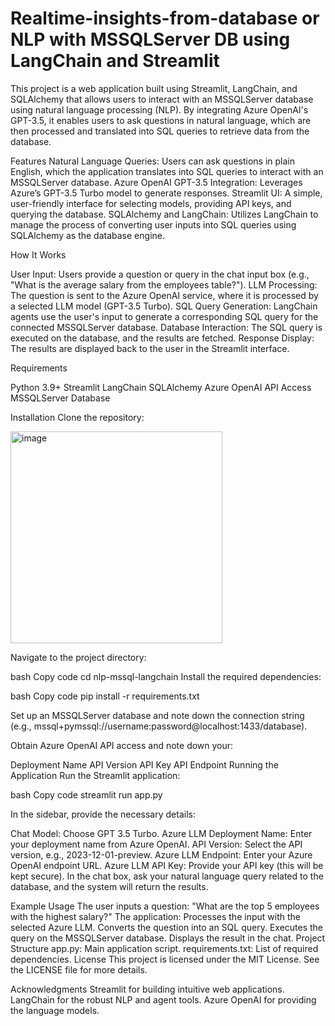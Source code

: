 # Realtime-insights-from-database or NLP with MSSQLServer DB using LangChain and Streamlit

This project is a web application built using Streamlit, LangChain, and SQLAlchemy that allows users to interact with an MSSQLServer database using natural language processing (NLP). By integrating Azure OpenAI's GPT-3.5, it enables users to ask questions in natural language, which are then processed and translated into SQL queries to retrieve data from the database.

Features
Natural Language Queries: Users can ask questions in plain English, which the application translates into SQL queries to interact with an MSSQLServer database.
Azure OpenAI GPT-3.5 Integration: Leverages Azure’s GPT-3.5 Turbo model to generate responses.
Streamlit UI: A simple, user-friendly interface for selecting models, providing API keys, and querying the database.
SQLAlchemy and LangChain: Utilizes LangChain to manage the process of converting user inputs into SQL queries using SQLAlchemy as the database engine.

How It Works

User Input: Users provide a question or query in the chat input box (e.g., "What is the average salary from the employees table?").
LLM Processing: The question is sent to the Azure OpenAI service, where it is processed by a selected LLM model (GPT-3.5 Turbo).
SQL Query Generation: LangChain agents use the user's input to generate a corresponding SQL query for the connected MSSQLServer database.
Database Interaction: The SQL query is executed on the database, and the results are fetched.
Response Display: The results are displayed back to the user in the Streamlit interface.

Requirements

Python 3.9+
Streamlit
LangChain
SQLAlchemy
Azure OpenAI API Access
MSSQLServer Database

Installation
Clone the repository:

<img width="339" alt="image" src="https://github.com/user-attachments/assets/72b1f505-d174-40fa-879b-ea294e396ae2">

Navigate to the project directory:

bash
Copy code
cd nlp-mssql-langchain
Install the required dependencies:

bash
Copy code
pip install -r requirements.txt

Set up an MSSQLServer database and note down the connection string (e.g., mssql+pymssql://username:password@localhost:1433/database).

Obtain Azure OpenAI API access and note down your:

Deployment Name
API Version
API Key
API Endpoint
Running the Application
Run the Streamlit application:

bash
Copy code
streamlit run app.py

In the sidebar, provide the necessary details:

Chat Model: Choose GPT 3.5 Turbo.
Azure LLM Deployment Name: Enter your deployment name from Azure OpenAI.
API Version: Select the API version, e.g., 2023-12-01-preview.
Azure LLM Endpoint: Enter your Azure OpenAI endpoint URL.
Azure LLM API Key: Provide your API key (this will be kept secure).
In the chat box, ask your natural language query related to the database, and the system will return the results.

Example Usage
The user inputs a question: "What are the top 5 employees with the highest salary?"
The application:
Processes the input with the selected Azure LLM.
Converts the question into an SQL query.
Executes the query on the MSSQLServer database.
Displays the result in the chat.
Project Structure
app.py: Main application script.
requirements.txt: List of required dependencies.
License
This project is licensed under the MIT License. See the LICENSE file for more details.


Acknowledgments
Streamlit for building intuitive web applications.
LangChain for the robust NLP and agent tools.
Azure OpenAI for providing the language models.

